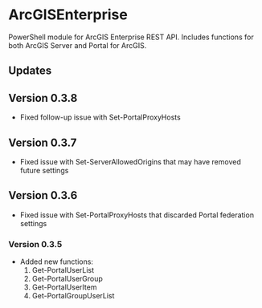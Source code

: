 # ArcGISEnterprise

PowerShell module for ArcGIS Enterprise REST API. Includes functions for both
ArcGIS Server and Portal for ArcGIS.

## Updates

## Version 0.3.8

- Fixed follow-up issue with Set-PortalProxyHosts

## Version 0.3.7

- Fixed issue with Set-ServerAllowedOrigins that may have removed future settings

## Version 0.3.6

- Fixed issue with Set-PortalProxyHosts that discarded Portal federation settings

### Version 0.3.5

- Added new functions:
  1. Get-PortalUserList
  2. Get-PortalUserGroup
  3. Get-PortalUserItem
  4. Get-PortalGroupUserList
